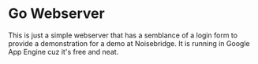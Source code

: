 # Go Webserver
This is just a simple webserver that has a semblance of a login form to provide a demonstration for a demo at Noisebridge. 
It is running in Google App Engine cuz it's free and neat.